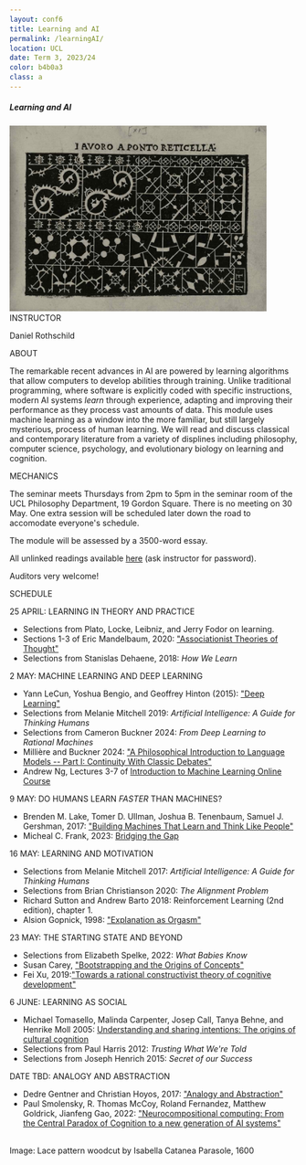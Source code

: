 ```yaml
---
layout: conf6
title: Learning and AI
permalink: /learningAI/
location: UCL
date: Term 3, 2023/24
color: b4b0a3
class: a
---
```



##### Learning and AI

<img src="/materials/lacework.jpg" width="450">

<div class="maintext" markdown="1">

<div class="title"> INSTRUCTOR </div>

Daniel Rothschild

<div class="title"> ABOUT </div>

The remarkable recent advances in AI are powered by learning algorithms that allow computers to develop  abilities through training. Unlike traditional programming, where software is explicitly coded with specific instructions, modern AI systems <i> learn </i> through experience, adapting and improving their performance as they process vast amounts of data. This module uses machine learning as a window into the more familiar, but still largely mysterious, process of human learning. We will read and discuss classical and contemporary literature from a variety of displines including philosophy, computer science, psychology, and evolutionary biology on learning and cognition.

<div class="title"> MECHANICS </div>

The seminar meets Thursdays from 2pm to 5pm in the seminar room of the UCL Philosophy Department, 19 Gordon Square.  There is no meeting on 30 May. One extra session will be scheduled later down the road to accomodate everyone's schedule.

The module will be assessed by a 3500-word essay.

All unlinked readings available [here](https://liveuclac-my.sharepoint.com/:f:/g/personal/uctydro_ucl_ac_uk/Egtv4gnGbvROv10b4scfEewBWj2G78te0TYpGLiqyiXuBQ) (ask instructor for password).<br>


Auditors very welcome!<br>

<div class="title"> SCHEDULE </div>

<span class="titleblack">25 APRIL:</span> <span class = "titlethin"> LEARNING IN THEORY AND PRACTICE  </span>  <br>


- Selections from Plato, Locke, Leibniz, and Jerry Fodor on learning.
- Sections 1-3 of Eric Mandelbaum, 2020: ["Associationist Theories of Thought"](https://plato.stanford.edu/entries/associationist-thought/#AssTheMenProEmpCon)
- Selections from Stanislas Dehaene, 2018: <i>How We Learn</i>


<span class="titleblack">2 MAY:</span> <span class = "titlethin">  MACHINE LEARNING AND DEEP LEARNING </span> <br>

- Yann LeCun, Yoshua Bengio, and Geoffrey Hinton (2015): ["Deep Learning"](https://www.cs.toronto.edu/~hinton/absps/NatureDeepReview.pdf)
- Selections from Melanie Mitchell 2019: <i> Artificial Intelligence: A Guide for Thinking Humans </i> 
- Selections from Cameron Buckner 2024:  <i>From Deep Learning to Rational Machines </i>
- Millière and Buckner 2024: ["A Philosophical Introduction to Language Models -- Part I: Continuity With Classic Debates"](https://arxiv.org/pdf/2401.03910.pdf)
- Andrew Ng, Lectures 3-7 of [Introduction to Machine Learning Online Course](https://www.youtube.com/watch?v=XtlwSmJfUs4&list=PLkDaE6sCZn6FNC6YRfRQc_FbeQrF8BwGI&index=3)<br>

<span class="titleblack">9 MAY:</span> <span class = "titlethin"> DO HUMANS LEARN <i> FASTER </i> THAN MACHINES? <br>

- Brenden M. Lake, Tomer D. Ullman, Joshua B. Tenenbaum, Samuel J. Gershman, 2017: ["Building Machines That Learn and Think Like People"](https://www.cambridge.org/core/journals/behavioral-and-brain-sciences/article/building-machines-that-learn-and-think-like-people/A9535B1D745A0377E16C590E14B94993)
- Micheal C. Frank, 2023: [Bridging the Gap](https://doi.org/10.1016/j.tics.2023.08.007)<br>


<span class="titleblack">16 MAY:</span> <span class = "titlethin"> LEARNING AND MOTIVATION </span>  <br>

- Selections from  Melanie Mitchell 2017: <i> Artificial Intelligence: A Guide for Thinking Humans </i> 
- Selections from Brian Christianson 2020: <i> The Alignment Problem </i>
- Richard Sutton and Andrew Barto 2018: Reinforcement Learning (2nd edition), chapter 1.
- Alsion Gopnick, 1998: ["Explanation as Orgasm"](https://doi.org/10.1023/A:1008290415597)<br>

<span class="titleblack"> 23 MAY:</span> <span class = "titlethin"> THE STARTING STATE AND BEYOND </span>  <br>

- Selections from Elizabeth Spelke, 2022: <i> What Babies Know </i>
- Susan Carey, ["Bootstrapping and the Origins of Concepts"](https://doi.org/10.1162/001152604772746701) <br>
- Fei Xu, 2019:["Towards a rational constructivist theory of cognitive development"](https://doi.org/10.1037/rev0000153)


<span class="titleblack">6 JUNE:</span> <span class = "titlethin"> LEARNING AS SOCIAL </span>  <br>


- Michael Tomasello, Malinda Carpenter, Josep Call,
Tanya Behne, and Henrike Moll 2005: [Understanding and sharing intentions: The origins of cultural cognition](https://doi.org/10.1017/S0140525X05000129)
- Selections from Paul Harris 2012: <i>Trusting What We're Told </i>
- Selections from Joseph Henrich 2015: <i> Secret of our Success </i><br>



<span class="titleblack">DATE TBD: </span> <span class = "titlethin"> ANALOGY AND ABSTRACTION  </span>  <br>

- Dedre Gentner and Christian Hoyos, 2017: ["Analogy and Abstraction"](https://onlinelibrary.wiley.com/doi/full/10.1111/tops.12278)
- Paul Smolensky, R. Thomas McCoy, Roland Fernandez, Matthew Goldrick, Jianfeng Gao, 2022: ["Neurocompositional computing: From the Central Paradox of Cognition to a new generation of AI systems"](https://arxiv.org/abs/2205.01128)<br>

<br>

<span class ="smaller">
Image: Lace pattern woodcut by Isabella Catanea Parasole, 1600
</span>




